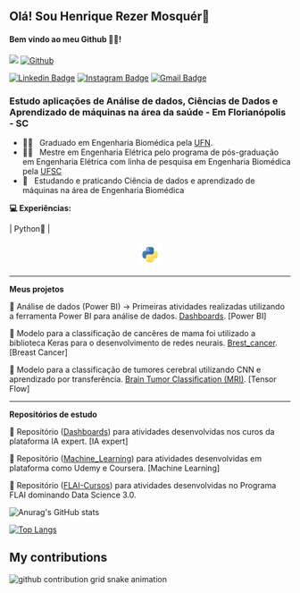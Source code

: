 
<!-- BLOG-POST-LIST:START -->
<!-- BLOG-POST-LIST:END -->
## Olá! Sou Henrique Rezer Mosquér👋
#### Bem vindo ao meu Github 🧑‍💻!
 ![](https://visitor-badge.laobi.icu/badge?page_id=Henriquerezer.Henriquerezer)
 [![Github](https://img.shields.io/github/followers/Henriquerezer?label=Follow&style=social)](https://github.com/Henriquerezer)

[![Linkedin Badge](https://img.shields.io/badge/-HenriqueRezerMosquer-6633cc?-LinkedIn-blue?style=flat-square&logo=Linkedin&logoColor=white&link=https://www.linkedin.com/in/henrique-rezer-mosquer-39074550/)](https://www.linkedin.com/in/henrique-rezer-mosquer-39074550/)
[![Instagram Badge](https://img.shields.io/badge/-Instagram-blue?style=flat-square&logo=Instagram&logoColor=white&link=https://www.instagram.com/henrique_rezer/)](https://www.instagram.com/henrique_rezer/) 
[![Gmail Badge](https://img.shields.io/badge/-hrezermosquer75@gmail.com-6633cc?style=flat-square&logo=Gmail&logoColor=white&link=mailto:hrezermosquer75@gmail.com)](mailto:hrezermosquer75@gmail.com)


### Estudo aplicações de Análise de dados, Ciências de Dados e Aprendizado de máquinas na área da saúde - Em Florianópolis - SC

- 👨‍🎓  &nbsp; Graduado em Engenharia Biomédica pela [UFN](https://www.ufn.edu.br/site/ensino/graduacao/engenharia-biomedica).
- 👨‍💻 &nbsp; Mestre em Engenharia Elétrica pelo programa de pós-graduação em Engenharia Elétrica com linha de pesquisa em Engenharia Biomédica pela [UFSC](https://ppgeel.posgrad.ufsc.br/)
- 📖 &nbsp; Estudando e praticando Ciência de dados e aprendizado de máquinas na área de Engenharia Biomédica

**💻 Experiências:**

| Python💜 |
 <p align="center">
<img src="https://raw.githubusercontent.com/github/explore/80688e429a7d4ef2fca1e82350fe8e3517d3494d/topics/python/python.png" alt="Python" height="40" style="vertical-align:top; margin:4px">

_____________________________________________________________________________________________________________________________________________________________
 
**Meus projetos** 
 
:mag_right: Análise de dados (Power BI) -> Primeiras atividades realizadas utilizando a ferramenta Power BI para análise de dados. [Dashboards](https://github.com/Henriquerezer/dashboard). [Power BI]
 
:hospital: Modelo para a classificação de cancêres de mama foi utilizado a biblioteca Keras para o desenvolvimento de redes neurais. [Brest_cancer](https://github.com/Henriquerezer/Breast_cancer). [Breast Cancer]

:hospital: Modelo para a classificação de tumores cerebral utilizando CNN e aprendizado por transferência. [Brain Tumor Classification (MRI)](https://github.com/Henriquerezer/Machine_Learning/tree/main/CNN%20Projects/Brain%20Tumor%20Classification%20(MRI)). [Tensor Flow]
 
 _____________________________________________________________________________________________________________________________________________________________
 **Repositórios de estudo**
 
 :green_book: Repositório ([Dashboards](https://github.com/Henriquerezer/IA-Expert-Academy)) para atividades desenvolvidas nos curos da plataforma IA expert. [IA expert]
 
 :closed_book: Repositório ([Machine_Learning](https://github.com/Henriquerezer/Machine_Learning)) para atividades desenvolvidas em plataforma como Udemy e Coursera. [Machine Learning]
 
 :ledger: Repositório ([FLAI-Cursos](https://github.com/Henriquerezer/FLAI-Cursos)) para atividades desenvolvidas no Programa FLAI dominando Data Science 3.0.
 
 
![Anurag's GitHub stats](https://github-readme-stats.vercel.app/api?username=Henriquerezer&show_icons=true&theme=radical)
 
[![Top Langs](https://github-readme-stats.vercel.app/api/top-langs/?username=Henriquerezer&layout=compact&theme=radical)](https://github.com/Henriquerezer/github-readme-stats)
 
 ## My contributions
 
<picture>
  <source
    media="(prefers-color-scheme: dark)"
    srcset="https://raw.githubusercontent.com/Henriquerezer/Henriquerezer/output/github-contribution-grid-snake-dark.svg"
  />
  <source
    media="(prefers-color-scheme: light)"
    srcset="https://raw.githubusercontent.com/Henriquerezer/Henriquerezer/output/github-contribution-grid-snake.svg"
  />
  <img
    alt="github contribution grid snake animation"
    src="https://raw.githubusercontent.com/Henriquerezer/Henriquerezer/output/github-contribution-grid-snake.svg"
  />
</picture>


